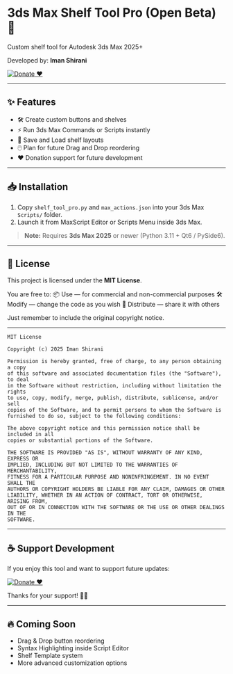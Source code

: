 # 3ds Max Shelf Tool Pro (Open Beta) 🚀

Custom shelf tool for Autodesk 3ds Max 2025+

Developed by: **Iman Shirani**

[![Donate ❤️](https://img.shields.io/badge/Donate-PayPal-blue.svg)](https://www.paypal.com/donate/?hosted_button_id=LAMNRY6DDWDC4)

---

## ✨ Features

- 🛠️ Create custom buttons and shelves
- ⚡ Run 3ds Max Commands or Scripts instantly
- 💾 Save and Load shelf layouts
- 🖱️ Plan for future Drag and Drop reordering
- ❤️ Donation support for future development

---

## 📥 Installation

1. Copy `shelf_tool_pro.py` and `max_actions.json` into your 3ds Max `Scripts/` folder.
2. Launch it from MaxScript Editor or Scripts Menu inside 3ds Max.

> **Note:** Requires **3ds Max 2025** or newer (Python 3.11 + Qt6 / PySide6).

---

## 📜 License

This project is licensed under the **MIT License**.

You are free to:
📦 Use — for commercial and non-commercial purposes
🛠️ Modify — change the code as you wish
🚀 Distribute — share it with others

Just remember to include the original copyright notice.

---

```
MIT License

Copyright (c) 2025 Iman Shirani

Permission is hereby granted, free of charge, to any person obtaining a copy
of this software and associated documentation files (the "Software"), to deal
in the Software without restriction, including without limitation the rights
to use, copy, modify, merge, publish, distribute, sublicense, and/or sell
copies of the Software, and to permit persons to whom the Software is
furnished to do so, subject to the following conditions:

The above copyright notice and this permission notice shall be included in all
copies or substantial portions of the Software.

THE SOFTWARE IS PROVIDED "AS IS", WITHOUT WARRANTY OF ANY KIND, EXPRESS OR
IMPLIED, INCLUDING BUT NOT LIMITED TO THE WARRANTIES OF MERCHANTABILITY,
FITNESS FOR A PARTICULAR PURPOSE AND NONINFRINGEMENT. IN NO EVENT SHALL THE
AUTHORS OR COPYRIGHT HOLDERS BE LIABLE FOR ANY CLAIM, DAMAGES OR OTHER
LIABILITY, WHETHER IN AN ACTION OF CONTRACT, TORT OR OTHERWISE, ARISING FROM,
OUT OF OR IN CONNECTION WITH THE SOFTWARE OR THE USE OR OTHER DEALINGS IN THE
SOFTWARE.
```

---

## ☕ Support Development

If you enjoy this tool and want to support future updates:

[![Donate ❤️](https://img.shields.io/badge/Donate-PayPal-blue.svg)](https://www.paypal.com/donate/?hosted_button_id=LAMNRY6DDWDC4)

Thanks for your support! 🙏✨

---

## 🔥 Coming Soon

- Drag & Drop button reordering
- Syntax Highlighting inside Script Editor
- Shelf Template system
- More advanced customization options
